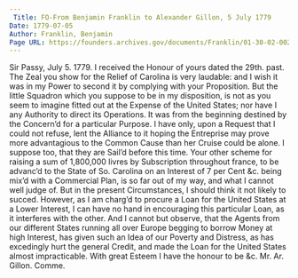 ```yaml
---
 Title: FO-From Benjamin Franklin to Alexander Gillon, 5 July 1779
Date: 1779-07-05
Author: Franklin, Benjamin
Page URL: https://founders.archives.gov/documents/Franklin/01-30-02-0025
---
```


Sir
Passy, July 5. 1779.
I received the Honour of yours dated the 29th. past. The Zeal you show for the Relief of Carolina is very laudable: and I wish it was in my Power to second it by complying with your Proposition. But the little Squadron which you suppose to be in my disposition, is not as you seem to imagine fitted out at the Expense of the United States; nor have I any Authority to direct its Operations. It was from the beginning destined by the Concern’d for a particular Purpose. I have only, upon a Request that I could not refuse, lent the Alliance to it hoping the Entreprise may prove more advantagious to the Common Cause than her Cruise could be alone. I suppose too, that they are Sail’d before this time. Your other scheme for raising a sum of 1,800,000 livres by Subscription throughout france, to be advanc’d to the State of So. Carolina on an Interest of 7 per Cent &c. being mix’d with a Commercial Plan, is so far out of my way, and what I cannot well judge of. But in the present Circumstances, I should think it not likely to succed. However, as I am charg’d to procure a Loan for the United States at a Lower Interest, I can have no hand in encouraging this particular Loan, as it interferes with the other. And I cannot but observe, that the Agents from our different States running all over Europe begging to borrow Money at high Interest, has given such an Idea of our Poverty and Distress, as has excedingly hurt the general Credit, and made the Loan for the United States almost impracticable. With great Esteem I have the honour to be &c.
Mr. Ar. Gillon. Comme.

